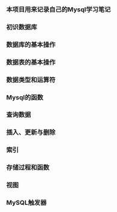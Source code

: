 ### 本项目用来记录自己的Mysql学习笔记

### 初识数据库

### 数据库的基本操作

### 数据表的基本操作

### 数据类型和运算符

### Mysql的函数

### 查询数据

### 插入、更新与删除

### 索引

### 存储过程和函数

### 视图

### MySQL触发器


